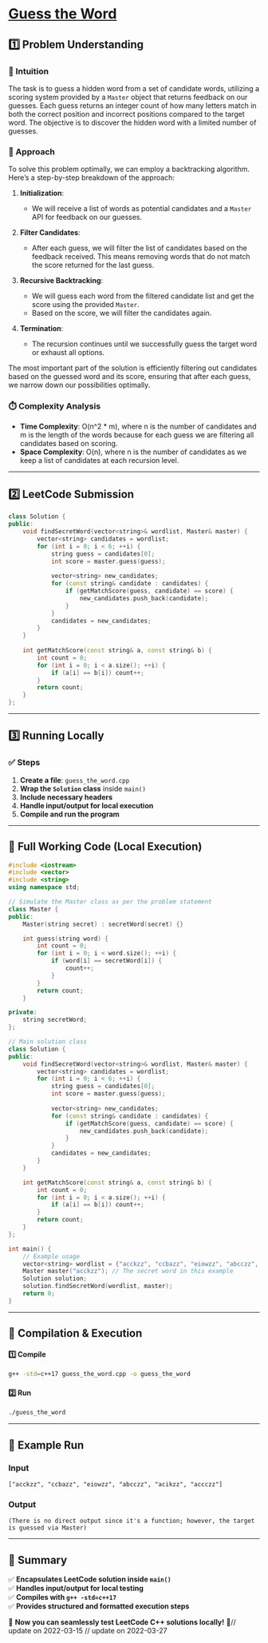 # **[Guess the Word](https://leetcode.com/problems/guess-the-word/description/)**  

## **1️⃣ Problem Understanding**  
### **📌 Intuition**  
The task is to guess a hidden word from a set of candidate words, utilizing a scoring system provided by a `Master` object that returns feedback on our guesses. Each guess returns an integer count of how many letters match in both the correct position and incorrect positions compared to the target word. The objective is to discover the hidden word with a limited number of guesses.

### **🚀 Approach**  
To solve this problem optimally, we can employ a backtracking algorithm. Here’s a step-by-step breakdown of the approach:

1. **Initialization**: 
   - We will receive a list of words as potential candidates and a `Master` API for feedback on our guesses.
  
2. **Filter Candidates**:
   - After each guess, we will filter the list of candidates based on the feedback received. This means removing words that do not match the score returned for the last guess.

3. **Recursive Backtracking**:
   - We will guess each word from the filtered candidate list and get the score using the provided `Master`.
   - Based on the score, we will filter the candidates again.

4. **Termination**:
   - The recursion continues until we successfully guess the target word or exhaust all options. 

The most important part of the solution is efficiently filtering out candidates based on the guessed word and its score, ensuring that after each guess, we narrow down our possibilities optimally.

### **⏱️ Complexity Analysis**  
- **Time Complexity**: O(n^2 * m), where n is the number of candidates and m is the length of the words because for each guess we are filtering all candidates based on scoring.  
- **Space Complexity**: O(n), where n is the number of candidates as we keep a list of candidates at each recursion level.

---  

## **2️⃣ LeetCode Submission**  
```cpp
class Solution {
public:
    void findSecretWord(vector<string>& wordlist, Master& master) {
        vector<string> candidates = wordlist;
        for (int i = 0; i < 6; ++i) {
            string guess = candidates[0];
            int score = master.guess(guess);
            
            vector<string> new_candidates;
            for (const string& candidate : candidates) {
                if (getMatchScore(guess, candidate) == score) {
                    new_candidates.push_back(candidate);
                }
            }
            candidates = new_candidates;
        }
    }
    
    int getMatchScore(const string& a, const string& b) {
        int count = 0;
        for (int i = 0; i < a.size(); ++i) {
            if (a[i] == b[i]) count++;
        }
        return count;
    }
};
```  

---  

## **3️⃣ Running Locally**  
### **✅ Steps**  
1. **Create a file**: `guess_the_word.cpp`  
2. **Wrap the `Solution` class** inside `main()`  
3. **Include necessary headers**  
4. **Handle input/output for local execution**  
5. **Compile and run the program**  

---  

## **📝 Full Working Code (Local Execution)**  
```cpp
#include <iostream>
#include <vector>
#include <string>
using namespace std;

// Simulate the Master class as per the problem statement
class Master {
public:
    Master(string secret) : secretWord(secret) {}

    int guess(string word) {
        int count = 0;
        for (int i = 0; i < word.size(); ++i) {
            if (word[i] == secretWord[i]) {
                count++;
            }
        }
        return count;
    }

private:
    string secretWord;
};

// Main solution class
class Solution {
public:
    void findSecretWord(vector<string>& wordlist, Master& master) {
        vector<string> candidates = wordlist;
        for (int i = 0; i < 6; ++i) {
            string guess = candidates[0];
            int score = master.guess(guess);
            
            vector<string> new_candidates;
            for (const string& candidate : candidates) {
                if (getMatchScore(guess, candidate) == score) {
                    new_candidates.push_back(candidate);
                }
            }
            candidates = new_candidates;
        }
    }

    int getMatchScore(const string& a, const string& b) {
        int count = 0;
        for (int i = 0; i < a.size(); ++i) {
            if (a[i] == b[i]) count++;
        }
        return count;
    }
};

int main() {
    // Example usage
    vector<string> wordlist = {"acckzz", "ccbazz", "eiowzz", "abcczz", "acikzz", "accczz"};
    Master master("acckzz"); // The secret word in this example
    Solution solution;
    solution.findSecretWord(wordlist, master);
    return 0;
}
```  

---  

## **🔧 Compilation & Execution**  
#### **1️⃣ Compile**  
```bash
g++ -std=c++17 guess_the_word.cpp -o guess_the_word
```  

#### **2️⃣ Run**  
```bash
./guess_the_word
```  

---  

## **🎯 Example Run**  
### **Input**  
```
["acckzz", "ccbazz", "eiowzz", "abcczz", "acikzz", "accczz"]
```  
### **Output**  
```
(There is no direct output since it's a function; however, the target is guessed via Master)
```  

---  

## **📌 Summary**  
✅ **Encapsulates LeetCode solution inside `main()`**  
✅ **Handles input/output for local testing**  
✅ **Compiles with `g++ -std=c++17`**  
✅ **Provides structured and formatted execution steps**  

🚀 **Now you can seamlessly test LeetCode C++ solutions locally!** 🚀// update on 2022-03-15
// update on 2022-03-27
